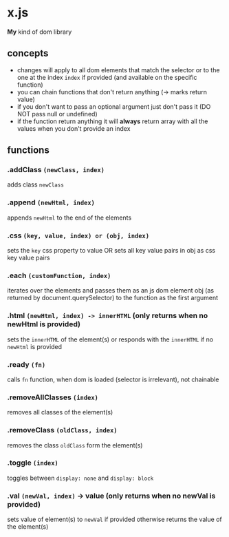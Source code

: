 # x.js
**My** kind of dom library

## concepts
- changes will apply to all dom elements that match the selector or to the one at the index ```index``` if provided (and available on the specific function)
- you can chain functions that don't return anything (-> marks return value)
- if you don't want to pass an optional argument just don't pass it (DO NOT pass null or undefined)
- if the function return anything it will **always** return array with all the values when you don't provide an index

## functions

### .addClass ```(newClass, index)```
adds class ```newClass```

### .append ```(newHtml, index)```
appends ```newHtml``` to the end of the elements

### .css ```(key, value, index) or (obj, index)```
sets the ```key``` css property to value OR sets all key value pairs in obj as css key value pairs

### .each ```(customFunction, index)```
iterates over the elements and passes them as an js dom element obj (as returned by document.querySelector) to the function as the first argument

### .html ```(newHtml, index) -> innerHTML``` (only returns when no newHtml is provided)
sets the ```innerHTML``` of the element(s) or responds with the ```innerHTML``` if no ```newHtml``` is provided

### .ready ```(fn)```
calls ```fn``` function, when dom is loaded (selector is irrelevant), not chainable

### .removeAllClasses ```(index)```
removes all classes of the element(s)

### .removeClass ```(oldClass, index)```
removes the class ```oldClass``` form the element(s)

### .toggle ```(index)```
toggles between ```display: none``` and ```display: block```

### .val ```(newVal, index)``` -> value (only returns when no newVal is provided)
sets value of element(s) to ```newVal``` if provided otherwise returns the value of the element(s)